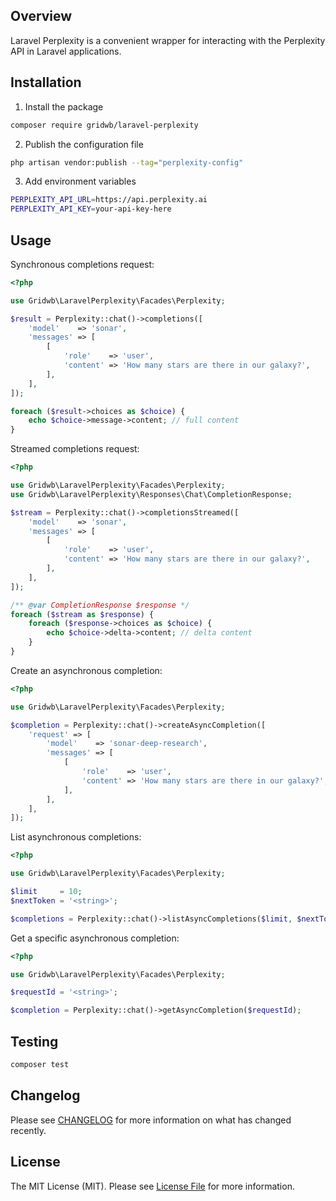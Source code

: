 ## Overview

Laravel Perplexity is a convenient wrapper for interacting with the Perplexity API in Laravel applications.

## Installation

1. Install the package

```bash
composer require gridwb/laravel-perplexity
```

2. Publish the configuration file

```bash
php artisan vendor:publish --tag="perplexity-config"
```

3. Add environment variables

```bash
PERPLEXITY_API_URL=https://api.perplexity.ai
PERPLEXITY_API_KEY=your-api-key-here
```

## Usage

Synchronous completions request:

```php
<?php

use Gridwb\LaravelPerplexity\Facades\Perplexity;

$result = Perplexity::chat()->completions([
    'model'    => 'sonar',
    'messages' => [
        [
            'role'    => 'user',
            'content' => 'How many stars are there in our galaxy?',
        ],
    ],
]);

foreach ($result->choices as $choice) {
    echo $choice->message->content; // full content
}
```

Streamed completions request:

```php
<?php

use Gridwb\LaravelPerplexity\Facades\Perplexity;
use Gridwb\LaravelPerplexity\Responses\Chat\CompletionResponse;

$stream = Perplexity::chat()->completionsStreamed([
    'model'    => 'sonar',
    'messages' => [
        [
            'role'    => 'user',
            'content' => 'How many stars are there in our galaxy?',
        ],
    ],
]);

/** @var CompletionResponse $response */
foreach ($stream as $response) {
    foreach ($response->choices as $choice) {
        echo $choice->delta->content; // delta content
    }
}
```

Create an asynchronous completion:

```php
<?php

use Gridwb\LaravelPerplexity\Facades\Perplexity;

$completion = Perplexity::chat()->createAsyncCompletion([
    'request' => [
        'model'    => 'sonar-deep-research',
        'messages' => [
            [
                'role'    => 'user',
                'content' => 'How many stars are there in our galaxy?',
            ],
        ],
    ],
]);
```

List asynchronous completions:

```php
<?php

use Gridwb\LaravelPerplexity\Facades\Perplexity;

$limit     = 10;
$nextToken = '<string>';

$completions = Perplexity::chat()->listAsyncCompletions($limit, $nextToken);
```

Get a specific asynchronous completion:

```php
<?php

use Gridwb\LaravelPerplexity\Facades\Perplexity;

$requestId = '<string>';

$completion = Perplexity::chat()->getAsyncCompletion($requestId);
```

## Testing

```bash
composer test
```

## Changelog

Please see [CHANGELOG](CHANGELOG.md) for more information on what has changed recently.

## License

The MIT License (MIT). Please see [License File](LICENSE.md) for more information.
